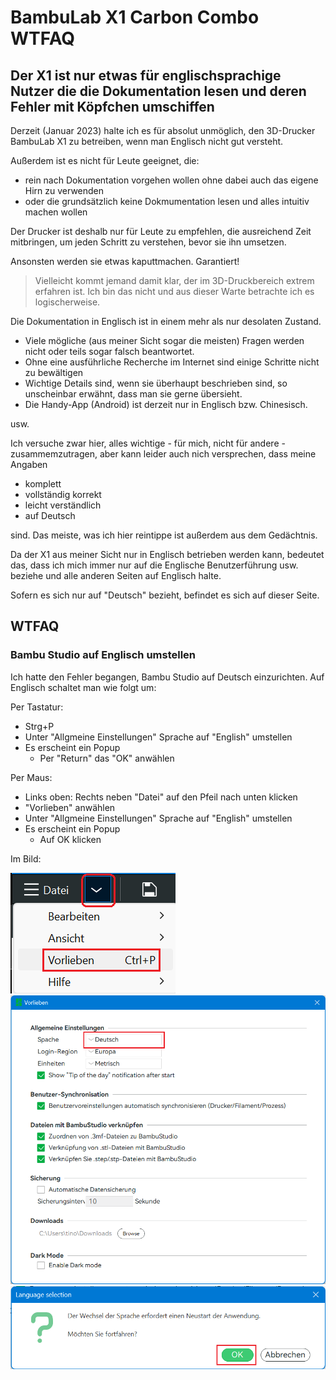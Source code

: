 # BambuLab X1 Carbon Combo WTFAQ

## Der X1 ist nur etwas für englischsprachige Nutzer die die Dokumentation lesen und deren Fehler mit Köpfchen umschiffen

Derzeit (Januar 2023) halte ich es für absolut unmöglich, den 3D-Drucker BambuLab X1 zu betreiben, wenn man Englisch nicht gut versteht.

Außerdem ist es nicht für Leute geeignet, die:

- rein nach Dokumentation vorgehen wollen ohne dabei auch das eigene Hirn zu verwenden
- oder die grundsätzlich keine Dokmumentation lesen und alles intuitiv machen wollen

Der Drucker ist deshalb nur für Leute zu empfehlen, die ausreichend Zeit mitbringen, um jeden Schritt zu verstehen, bevor sie ihn umsetzen.

Ansonsten werden sie etwas kaputtmachen.  Garantiert!

> Vielleicht kommt jemand damit klar, der im 3D-Druckbereich extrem erfahren ist.
> Ich bin das nicht und aus dieser Warte betrachte ich es logischerweise.

Die Dokumentation in Englisch ist in einem mehr als nur desolaten Zustand.

- Viele mögliche (aus meiner Sicht sogar die meisten) Fragen werden nicht oder teils sogar falsch beantwortet.
- Ohne eine ausführliche Recherche im Internet sind einige Schritte nicht zu bewältigen
- Wichtige Details sind, wenn sie überhaupt beschrieben sind, so unscheinbar erwähnt, dass man sie gerne übersieht.
- Die Handy-App (Android) ist derzeit nur in Englisch bzw. Chinesisch.

usw.

Ich versuche zwar hier, alles wichtige - für mich, nicht für andere - zusammemzutragen,
aber kann leider auch nich versprechen, dass meine Angaben

- komplett
- vollständig korrekt
- leicht verständlich
- auf Deutsch

sind.  Das meiste, was ich hier reintippe ist außerdem aus dem Gedächtnis.

Da der X1 aus meiner Sicht nur in Englisch betrieben werden kann,
bedeutet das, dass ich mich immer nur auf die Englische Benutzerführung usw. beziehe
und alle anderen Seiten auf Englisch halte.

Sofern es sich nur auf "Deutsch" bezieht, befindet es sich auf dieser Seite.


## WTFAQ

### Bambu Studio auf Englisch umstellen

Ich hatte den Fehler begangen, Bambu Studio auf Deutsch einzurichten.  Auf Englisch schaltet man wie folgt um:

Per Tastatur:

- Strg+P
- Unter "Allgmeine Einstellungen" Sprache auf "English" umstellen
- Es erscheint ein Popup
  - Per "Return" das "OK" anwählen

Per Maus:

- Links oben: Rechts neben "Datei" auf den Pfeil nach unten klicken
- "Vorlieben" anwählen
- Unter "Allgmeine Einstellungen" Sprache auf "English" umstellen
- Es erscheint ein Popup
  - Auf OK klicken

Im Bild:

![Vorlieben](img/bambu-studio-deutsch-1.png)
![Englisch](img/bambu-studio-deutsch-2.png)
![Bestägigen](img/bambu-studio-deutsch-3.png)
